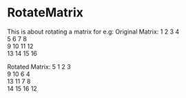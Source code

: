 # RotateMatrix
This is about rotating a matrix for e.g:
Original Matrix:
1  2  3  4  
5  6  7  8  
9  10  11  12  
13  14  15  16  

Rotated Matrix:
5  1  2  3  
9  10  6  4  
13  11  7  8  
14  15  16  12  
